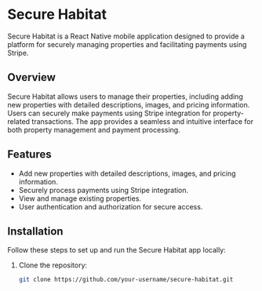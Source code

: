 # Secure Habitat

Secure Habitat is a React Native mobile application designed to provide a platform for securely managing properties and facilitating payments using Stripe.


## Overview

Secure Habitat allows users to manage their properties, including adding new properties with detailed descriptions, images, and pricing information. Users can securely make payments using Stripe integration for property-related transactions. The app provides a seamless and intuitive interface for both property management and payment processing.

## Features

- Add new properties with detailed descriptions, images, and pricing information.
- Securely process payments using Stripe integration.
- View and manage existing properties.
- User authentication and authorization for secure access.

## Installation

Follow these steps to set up and run the Secure Habitat app locally:

1. Clone the repository:

   ```bash
   git clone https://github.com/your-username/secure-habitat.git
